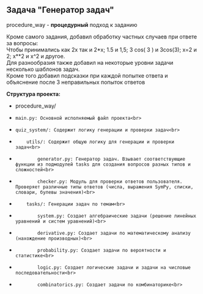 ## Задача "Генератор задач"

procedure_way - **процедурный** подход к заданию

Кроме самого задания, добавил обработку частных случаев при ответе за вопросы:<br>
Чтобы принимались как 2x так и 2*x; 1.5 и 1,5; 3 cos( 3 ) и 3cos(3); x=2 и 2; x**2 и x^2 и другое.<br>
Для разнообразия также добавил на некоторые уровни задачи несколько шаблонов задач.<br>
Кроме того добавил подсказки при каждой попытке ответа и объяснение после 3 неправильных попыток ответов<br>

**Структура проекта:**<br>
* procedure_way/
*     main.py: Основной исполняемый файл проекта<br>
*     quiz_system/: Содержит логику генерации и проверки задач<br>
*         utils/: Содержит общую логику для генерации и проверки задач<br>
*             generator.py: Генератор задач. Взывает соответствующие функции из подмодулей tasks для создания вопросов разных типов и сложностей<br>
*             checker.py: Модуль для проверки ответов пользователя. Проверяет различные типы ответов (числа, выражения SymPy, списки, словари, булевы значения)<br>
*         tasks/: Генерации задач по темам<br>
*             system.py: Создает алгебраические задачи (решение линейных уравнений и систем уравнений)<br>
*             derivative.py: Создает задачи по математическому анализу (нахождение производных)<br>
*             probability.py: Создает задачи по вероятности и статистике<br>
*             logic.py: Создает логические задачи и задачи на числовые последовательности<br>
*             combinatorics.py: Создает задачи по комбинаторике<br>
